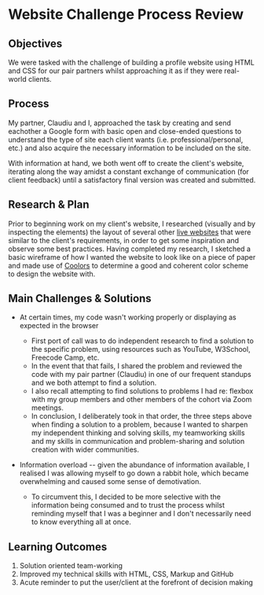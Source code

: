 # Website Challenge Process Review

## Objectives

We were tasked with the challenge of building a profile website using HTML and CSS for our pair partners whilst approaching it as if they were real-world clients. 

## Process

My partner, Claudiu and I, approached the task by creating and send eachother a Google form with basic open and close-ended questions to understand the type of site each client wants (i.e. professional/personal, etc.) and also acquire the necessary information to be included on the site.

With information at hand, we both went off to create the client's website, iterating along the way amidst a constant exchange of communication (for client feedback) until a satisfactory final version was created and submitted. 

## Research & Plan

Prior to beginning work on my client's website, I researched (visually and by inspecting the elements) the layout of several other [live websites](http://www.garysheng.com/) that were similar to the client's requirements, in order to get some inspiration and observe some best practices. 
Having completed my research, I sketched a basic wireframe of how I wanted the website to look like on a piece of paper and made use of [Coolors](www.coolors.co) to determine a good and coherent color scheme to design the website with.

## Main Challenges & Solutions

* At certain times, my code wasn't working properly or displaying as expected in the browser
  * First port of call was to do independent research to find a solution to the specific problem, using resources such as YouTube, W3School, Freecode Camp, etc. 
  * In the event that that fails, I shared the problem and reviewed the code with my pair partner (Claudiu) in one of our frequent standups and we both attempt to find a solution. 
  * I also recall attempting to find solutions to problems I had re: flexbox with my group members and other members of the cohort via Zoom meetings.
  * In conclusion, I deliberately took in that order, the three steps above when finding a solution to a problem, because I wanted to sharpen my independent thinking and solving skills, my teamworking skills and my skills in communication and problem-sharing and solution creation with wider communities.
 
* Information overload -- given the abundance of information available, I realised I was allowing myself to go down a rabbit hole, which became overwhelming and caused some sense of demotivation.
  * To circumvent this, I decided to be more selective with the information being consumed and to trust the process whilst reminding myself that I was a beginner and I don't necessarily need to know everything all at once.

## Learning Outcomes

1. Solution oriented team-working
2. Improved my technical skills with HTML, CSS, Markup and GitHub
3. Acute reminder to put the user/client at the forefront of decision making


